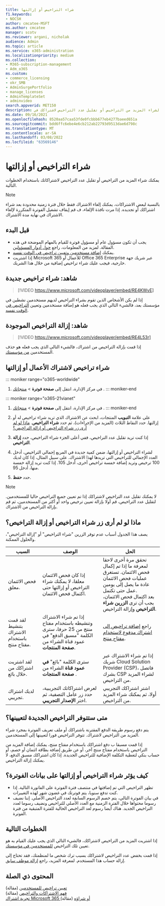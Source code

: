 ```yaml
---
title: شراء التراخيص أو إزالتها
f1.keywords:
- NOCSH
author: cmcatee-MSFT
ms.author: cmcatee
manager: scotv
ms.reviewer: argani, nicholak
audience: Admin
ms.topic: article
ms.service: o365-administration
ms.localizationpriority: medium
ms.collection:
- M365-subscription-management
- Adm_o365
ms.custom:
- commerce_licensing
- okr_SMB
- AdminSurgePortfolio
- manage_licenses
- AdminTemplateSet
- adminvideo
search.appverid: MET150
description: استخدم هذه الخطوات لشراء المزيد من التراخيص أو تقليل عدد التراخيص لاشتراكك في Microsoft 365 للأعمال.
ms.date: 09/16/2021
ms.openlocfilehash: 8520aa57caa53fde0fcbbb677eb4277baeed651a
ms.sourcegitcommit: bdd6ffc6ebe4e6cb212ab22793d9513dae6d798c
ms.translationtype: MT
ms.contentlocale: ar-SA
ms.lasthandoff: 03/08/2022
ms.locfileid: "63569146"
---
```

# <a name="buy-or-remove-licenses"></a>شراء التراخيص أو إزالتها

يمكنك شراء المزيد من التراخيص أو تقليل عدد التراخيص لاشتراكاتك باستخدام الخطوات التالية.

> [!NOTE]
> بالنسبة لبعض الاشتراكات، يمكنك إلغاء الاشتراك فقط خلال فترة زمنية محدودة بعد شراء اشتراكك أو تجديده. إذا مرت نافذة الإلغاء، ف قم إيقاف تشغيل الفوترة المتكررة لإلغاء الاشتراك في نهاية مدة الاشتراك.

## <a name="before-you-begin"></a>قبل البدء

- يجب أن تكون مسؤول عام أو مسؤول فوترة للقيام بالمهام الموضحة في هذه المقالة. لمزيد من المعلومات، راجع [حول أدوار المسؤولين](../../admin/add-users/about-admin-roles.md).
- يمكنك [إضافة مستخدمين وتعيين تراخيص في الوقت نفسه](../../admin/add-users/add-users.md).
- إذا اشتريت Microsoft 365 للأعمال أو Office 365 Enterprise عبر شريك جهة خارجية، فيجب عليك شراء تراخيص إضافية من خلال هذا الشريك.

## <a name="watch-buy-new-licenses"></a>شاهد: شراء تراخيص جديدة

> [!VIDEO https://www.microsoft.com/videoplayer/embed/RE4KWvE]

إذا لم يكن الأشخاص الذين تقوم بشراء التراخيص لديهم مستخدمين نشطين في مؤسستك بعد، فالشيء التالي الذي يجب فعله هو إضافة مستخدمين وتعيين [التراخيص في الوقت نفسه](../../admin/add-users/add-users.md).

## <a name="watch-remove-existing-licenses"></a>شاهد: إزالة التراخيص الموجودة

> [!VIDEO https://www.microsoft.com/videoplayer/embed/RE4L53r]

إذا قمت بإزالة التراخيص من اشتراك، فالشيء التالي الذي يجب فعله هو حذف المستخدمين [من مؤسستك](../../admin/add-users/delete-a-user.md).

## <a name="buy-or-remove-licenses-for-your-business-subscription"></a>شراء تراخيص لاشتراك الأعمال أو إزالتها

::: moniker range="o365-worldwide"

1. في مركز الإدارة، انتقل إلى **صفحة فوترة** \> <a href="https://go.microsoft.com/fwlink/p/?linkid=842054" target="_blank">منتجاتك</a> .
::: moniker-end

::: moniker range="o365-21vianet"

1. في مركز الإدارة، انتقل إلى **صفحة فوترة** \> <a href="https://go.microsoft.com/fwlink/p/?linkid=850626" target="_blank">منتجاتك</a> .
::: moniker-end

2. على علامة **التبويب** المنتجات، ابحث عن الاشتراك الذي تريد شراء تراخيص له أو إزالتها. حدد النقاط الثلاث (المزيد من الإجراءات)، ثم حدد **شراء التراخيص**. [ماذا لو لم أرى زر شراء التراخيص أو إزالة التراخيص؟](#what-if-i-dont-see-the-buy-licenses-or-remove-licenses-buttons)

3. إذا كنت تريد تقليل عدد التراخيص، ففي أعلى الجزء شراء التراخيص، حدد  **إزالة التراخيص**.

4. لشراء التراخيص أو إزالتها، ضمن  كمية جديدة في المربع إجمالي  التراخيص، أدخل العدد الإجمالي للتراخيص التي تريدها لهذا الاشتراك. على سبيل المثال، إذا كان لديك 100 ترخيص وتريد إضافة خمسة تراخيص أخرى، أدخل 105. إذا كنت تريد إزالة خمسة منها، أدخل 95.

5. حدد **حفظ**.

> [!NOTE]
> لا يمكنك تقليل عدد التراخيص لاشتراكك إذا تم تعيين جميع التراخيص حاليا للمستخدمين. لتقليل عدد التراخيص، قم أولا بإزالة [](../../admin/manage/remove-licenses-from-users.md)تعيين ترخيص واحد أو أكثر من المستخدمين، ثم قم بإزالة التراخيص من الاشتراك.

## <a name="what-if-i-dont-see-the-buy-licenses-or-remove-licenses-buttons"></a>ماذا لو لم أرى زر شراء التراخيص أو إزالة التراخيص؟

يصف هذا الجدول أسباب عدم توفر الزرين  "شراء التراخيص" أو "إزالة التراخيص"، والحلول الممكنة.

|السبب  |الوصف  |الحل  |
|---------|---------|---------|
|فحص الائتمان معلق. |إذا كان فحص الائتمان معلقا، لا يمكنك شراء التراخيص أو إزالتها حتى اكتمال فحص الائتمان.  | تحقق مرة أخرى لاحقا لمعرفة ما إذا تم إكمال فحص الائتمان. تستغرق عمليات فحص الائتمان عادة ما يصل إلى يومين عمل حتى تكتمل.<br/>بعد اكتمال فحص الائتمان، يجب أن ترى **الزرين شراء التراخيص** وإزالة التراخيص. |
|لقد قمت بتنشيط الاشتراك باستخدام مفتاح منتج.| إذا تم شراء الاشتراك وتنشيطه باستخدام مفتاح منتج من 25 حرفا، سترى الكلمة "مسبق الدفع" في عمود قناة الشراء من **صفحة المنتجات**.  |راجع [إضافة تراخيص إلى اشتراك مدفوع لاستخدام مفتاح منتج](add-licenses-using-product-key.md). |
|لقد اشتريت اشتراكك من خلال بائع.| سترى الكلمة "بائع" **في عمود قناة** الشراء من **صفحة المنتجات** . | إذا تم شراء الاشتراك عبر شريك Cloud Solution Provider (CSP)، فاتصل بشرك CSP لشراء المزيد من التراخيص.        |
|لديك اشتراك تجريبي. | لعرض اشتراكاتك التجريبية، حدد زر عامل التصفية، ثم اختر **الإصدار التجريبي**. | اشتر اشتراكك التجريبي أولا، ثم يمكنك شراء المزيد من التراخيص.|

## <a name="when-will-the-new-licenses-be-available-to-assign"></a>متى ستتوفر التراخيص الجديدة لتعيينها؟

يتم دفع رسوم طريقة الدفع المقترنة باشتراكك أو ملف تعريف الفوترة بمجرد شراء المزيد من التراخيص لاشتراك. تتوفر التراخيص فورا لتعيينها إلى المستخدمين.

إذا قمت مسبقا ب دفع اشتراكك باستخدام مفتاح منتج، يمكنك إضافة المزيد من التراخيص باستخدام مفتاح منتج آخر، أو عن طريق إضافة بطاقة ائتمان أو خصم، أو حساب بنكي لتغطية التكلفة الإضافية للتراخيص الجديدة. إذا كان اشتراكك مسبق الدفع، لا يمكنك إزالة التراخيص.

## <a name="how-does-buying-or-removing-licenses-affect-my-billing-statements"></a>كيف يؤثر شراء التراخيص أو إزالتها على بيانات الفوترة؟

- تظهر التراخيص التي تم إضافتها في منتصف فترة الفوترة على الفاتورة التالية. إذا كنت تدفع سنويا، يتم فوترتك في غضون شهر لهذه التغييرات.
- في بيان الفوترة التالي، يتم خصم الرسوم السابقة لعدد التراخيص الأصلي. إننا نضيف رسوما محتواها خلال الفترة الزمنية مع العدد الأصلي للتراخيص ونضيف رسوما لعدد التراخيص الجديد. هناك أيضا رسوم لعد التراخيص الحالية للفترة المتبقية من فترة الفوترة.

## <a name="next-steps"></a>الخطوات التالية

إذا اشتريت المزيد من التراخيص لاشتراكك، فالشيء التالي الذي يجب عليك القيام به هو تعيين تلك التراخيص [للمستخدمين في مؤسستك](../../admin/manage/assign-licenses-to-users.md).

إذا قمت بخفض عدد التراخيص لاشتراكك بسبب ترك شخص ما لمنظمتك، فقد تحتاج إلى إزالة حساب هذا المستخدم. لمعرفة المزيد، راجع [إزالة موظف سابق](../../admin/add-users/remove-former-employee.md).

## <a name="related-content"></a>المحتوى ذي الصلة

[تعيين تراخيص للمستخدمين](../../admin/manage/assign-licenses-to-users.md) (مقالة)\
[فهم الاشتراكات والتراخيص](subscriptions-and-licenses.md) (مقالة)\
[تجربة اشتراك Microsoft 365 أو شراؤه](../try-or-buy-microsoft-365.md) (مقالة)
